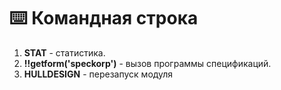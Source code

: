 # ⌨️ Командная строка
1. **STAT** - статистика.
2. **!!getform('speckorp')** - вызов программы спецификаций.
3. **HULLDESIGN** - перезапуск модуля
